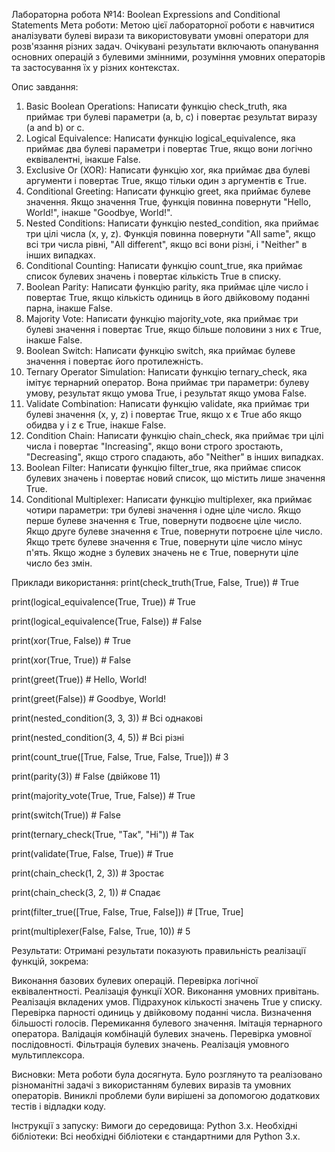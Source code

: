 Лабораторна робота №14: Boolean Expressions and Conditional Statements
Мета роботи:
Метою цієї лабораторної роботи є навчитися аналізувати булеві вирази та використовувати умовні оператори для розв'язання різних задач. 
Очікувані результати включають опанування основних операцій з булевими змінними, розуміння умовних операторів та застосування їх у різних контекстах.

Опис завдання:
1) Basic Boolean Operations: Написати функцію check_truth, яка приймає три булеві параметри (a, b, c) і повертає результат виразу (a and b) or c.
2) Logical Equivalence: Написати функцію logical_equivalence, яка приймає два булеві параметри і повертає True, якщо вони логічно еквівалентні, інакше False.
3) Exclusive Or (XOR): Написати функцію xor, яка приймає два булеві аргументи і повертає True, якщо тільки один з аргументів є True.
4) Conditional Greeting: Написати функцію greet, яка приймає булеве значення. Якщо значення True, функція повинна повернути "Hello, World!", інакше "Goodbye, World!".
5) Nested Conditions: Написати функцію nested_condition, яка приймає три цілі числа (x, y, z). Функція повинна повернути "All same", якщо всі три числа рівні, "All different", якщо всі вони різні, і "Neither" в інших випадках.
6) Conditional Counting: Написати функцію count_true, яка приймає список булевих значень і повертає кількість True в списку.
7) Boolean Parity: Написати функцію parity, яка приймає ціле число і повертає True, якщо кількість одиниць в його двійковому поданні парна, інакше False.
8) Majority Vote: Написати функцію majority_vote, яка приймає три булеві значення і повертає True, якщо більше половини з них є True, інакше False.
9) Boolean Switch: Написати функцію switch, яка приймає булеве значення і повертає його протилежність.
10) Ternary Operator Simulation: Написати функцію ternary_check, яка імітує тернарний оператор. Вона приймає три параметри: булеву умову, результат якщо умова True, і результат якщо умова False.
11) Validate Combination: Написати функцію validate, яка приймає три булеві значення (x, y, z) і повертає True, якщо x є True або якщо обидва y і z є True, інакше False.
12) Condition Chain: Написати функцію chain_check, яка приймає три цілі числа і повертає "Increasing", якщо вони строго зростають, "Decreasing", якщо строго спадають, або "Neither" в інших випадках.
13) Boolean Filter: Написати функцію filter_true, яка приймає список булевих значень і повертає новий список, що містить лише значення True.
14) Conditional Multiplexer: Написати функцію multiplexer, яка приймає чотири параметри: три булеві значення і одне ціле число. Якщо перше булеве значення є True, повернути подвоєне ціле число.
Якщо друге булеве значення є True, повернути потроєне ціле число. Якщо третє булеве значення є True, повернути ціле число мінус п'ять. Якщо жодне з булевих значень не є True, повернути ціле число без змін.

Приклади використання:
print(check_truth(True, False, True)) # True

print(logical_equivalence(True, True)) # True

print(logical_equivalence(True, False)) # False

print(xor(True, False)) # True

print(xor(True, True)) # False

print(greet(True)) # Hello, World!

print(greet(False)) # Goodbye, World!

print(nested_condition(3, 3, 3)) # Всі однакові

print(nested_condition(3, 4, 5)) # Всі різні

print(count_true([True, False, True, False, True])) # 3

print(parity(3)) # False (двійкове 11)

print(majority_vote(True, True, False)) # True

print(switch(True)) # False

print(ternary_check(True, "Так", "Ні")) # Так

print(validate(True, False, True)) # True

print(chain_check(1, 2, 3)) # Зростає

print(chain_check(3, 2, 1)) # Спадає

print(filter_true([True, False, True, False])) # [True, True]

print(multiplexer(False, False, True, 10)) # 5

Результати:
Отримані результати показують правильність реалізації функцій, зокрема:

Виконання базових булевих операцій.
Перевірка логічної еквівалентності.
Реалізація функції XOR.
Виконання умовних привітань.
Реалізація вкладених умов.
Підрахунок кількості значень True у списку.
Перевірка парності одиниць у двійковому поданні числа.
Визначення більшості голосів.
Перемикання булевого значення.
Імітація тернарного оператора.
Валідація комбінацій булевих значень.
Перевірка умовної послідовності.
Фільтрація булевих значень.
Реалізація умовного мультиплексора.

Висновки:
Мета роботи була досягнута. Було розглянуто та реалізовано різноманітні задачі з використанням булевих виразів та умовних операторів. 
Виниклі проблеми були вирішені за допомогою додаткових тестів і відладки коду.

Інструкції з запуску:
Вимоги до середовища: Python 3.x.
Необхідні бібліотеки: Всі необхідні бібліотеки є стандартними для Python 3.x.
